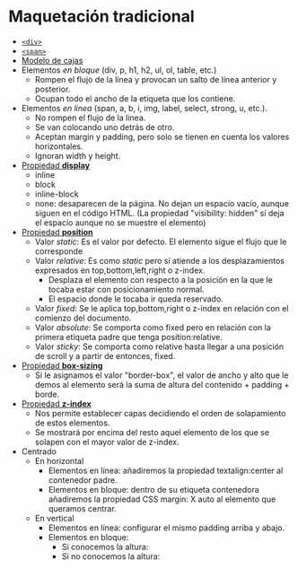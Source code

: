 # Maquetación tradicional


* [`<div>`](https://www.w3schools.com/tags/tag_div.ASP)
* [`<span>`](https://www.w3schools.com/tags/tag_span.asp)
* [Modelo de cajas](https://codepen.io/psande/pen/nKOJyX)
* Elementos *en bloque* (div, p, h1, h2, ul, ol, table, etc.)
  * Rompen el flujo de la línea y provocan un salto de línea anterior y posterior.
  * Ocupan todo el ancho de la etiqueta que los contiene.
* Elementos *en línea* (span, a, b, i, img, label, select, strong, u, etc.). 
  * No rompen el flujo de la línea. 
  * Se van colocando uno detrás de otro. 
  * Aceptan margin y padding, pero solo se tienen en cuenta los valores horizontales. 
  * Ignoran width y height.
* [Propiedad **display**](https://www.w3schools.com/cssref/pr_class_display.php)
  * inline
  * block
  * inline-block
  * none: desaparecen de la página. No dejan un espacio vacío, aunque siguen en el código HTML. (La propiedad "visibility: hidden" sí deja el espacio aunque no se muestre el elemento)
* [Propiedad **position**](https://www.w3schools.com/css/css_positioning.asp)
  * Valor *static*: Es el valor por defecto. El elemento sigue el flujo que le corresponde
  * Valor *relative*: Es como *static* pero sí atiende a los desplazamientos expresados
en top,bottom,left,right o z-index.
    * Desplaza el elemento con respecto a la posición en la que le tocaba estar con posicionamiento normal.
    * El espacio donde le tocaba ir queda reservado.
  * Valor *fixed*: Se le aplica top,bottom,right o z-index en relación con el comienzo
del documento.
  * Valor *absolute*: Se comporta como fixed pero en relación con la primera etiqueta
padre que tenga position:relative.
  * Valor *sticky*: Se comporta como relative hasta llegar a una posición de scroll y a
partir de entonces, fixed.
* [Propiedad **box-sizing**](https://www.w3schools.com/css/css3_box-sizing.asp)
  * Si le asignamos el valor "border-box", el valor de ancho y alto que le demos al elemento será la suma de altura del contenido + padding + borde.
* [Propiedad **z-index**](https://www.w3schools.com/cssref/pr_pos_z-index.php)
  * Nos permite establecer capas decidiendo el orden de solapamiento
de estos elementos. 
  * Se mostrará por encima del resto aquel elemento de los que
se solapen con el mayor valor de z-index. 
* Centrado
  * En horizontal
    * Elementos en línea: añadiremos la propiedad textalign:center al contenedor padre. 
    * Elementos en bloque: dentro de su etiqueta
contenedora añadiremos la propiedad CSS margin: X auto al elemento
que queramos centrar.
  * En vertical
    * Elementos en línea: configurar el mismo padding arriba y abajo.
    * Elementos en bloque: 
      * Si conocemos la altura:
      * Si no conocemos la altura:
